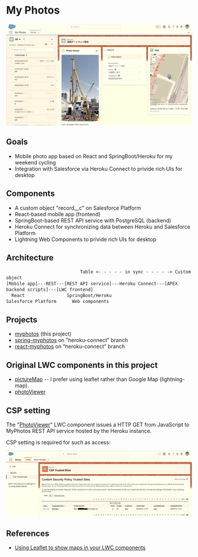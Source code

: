 # My Photos

<img src="./doc/RecordPage.png" width="600px">

## Goals

- Mobile photo app based on React and SpringBoot/Heroku for my weekend cycling
- Integration with Salesforce via Heroku Connect to privide rich UIs for desktop

## Components

- A custom object "record__c" on Salesforce Platform
- React-based mobile app (frontend)
- SpringBoot-based REST API service with PostgreSQL (backend)
- Heroku Connect for synchronizing data between Heroku and Salesforce Platform
- Lightning Web Components to privide rich UIs for desktop

## Architecture

```
                            Table <- - - - - in sync - - - - -> Custom object
[Mobile app]---REST---[REST API service]---Heroku Connect---[APEX backend scripts]---[LWC frontend]
  React                SpringBoot/Heroku                     Salesforce Platform      Web components

```

## Projects
- [myphotos](./myphotos) (this project)
- [spring-myphotos](https://github.com/araobp/spring-myphotos) on "heroku-connect" branch
- [react-myphotos](https://github.com/araobp/react-myphotos) on "heroku-connect" branch

## Original LWC components in this project

- [pictureMap](./myphotos/force-app/main/default/lwc/pictureMap) -- I prefer using leaflet rather than Google Map (lightning-map).
- [photoViewer](./myphotos/force-app/main/default/lwc/photoViewer)

## CSP setting

The "[PhotoViewer](./myphotos/force-app/main/default/lwc/photoViewer)" LWC component issues a HTTP GET from JavaScript to MyPhotos REST API service hosted by the Heroku instance.

CSP setting is required for such as access:

<img src="./doc/CSP.png" width="900px">

## References
- [Using Leaflet to show maps in your LWC components](https://sonneiltech.com/2021/01/using-leaflet-to-show-maps-in-your-lwc-components/)
